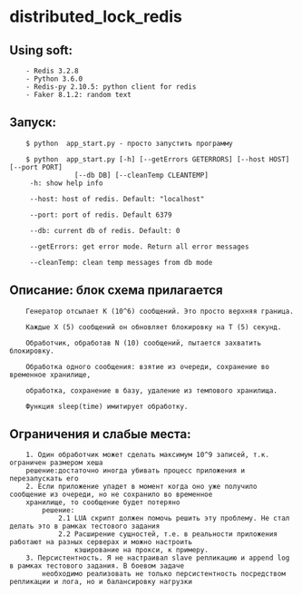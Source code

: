 # distributed_lock_redis

   ## Using soft:
        - Redis 3.2.8
        - Python 3.6.0
        - Redis-py 2.10.5: python client for redis
        - Faker 8.1.2: random text

  ##  Запуск:
        $ python  app_start.py - просто запустить программу

        $ python  app_start.py [-h] [--getErrors GETERRORS] [--host HOST] [--port PORT]
                    [--db DB] [--cleanTemp CLEANTEMP]
         -h: show help info

         --host: host of redis. Default: "localhost"

         --port: port of redis. Default 6379

         --db: current db of redis. Default: 0

         --getErrors: get error mode. Return all error messages

         --cleanTemp: clean temp messages from db mode

  ##  Описание:  блок схема прилагается

        Генератор отсылает K (10^6) сообщений. Это просто верхняя граница.

        Каждые X (5) сообщений он обновляет блокировку на T (5) секунд.

        Обработчик, обработав N (10) сообщений, пытается захватить блокировку.

        Обработка одного сообщения: взятие из очереди, сохранение во временное хранилище,

        обработка, сохранение в базу, удаление из темпового хранилища.

        Функция sleep(time) имитирует обработку.



 ##   Ограничения и слабые места:
        1. Один обработчик может сделать максимум 10^9 записей, т.к. ограничен размером хеша
        решение:достаточно иногда убивать процесс приложения и перезапускать его
        2. Если приложение упадет в момент когда оно уже получило сообщение из очереди, но не сохранило во временное
        хранилище, то сообщение будет потеряно
            решение:
                2.1 LUA скрипт должен помочь решить эту проблему. Не стал делать это в рамках тестового задания
                2.2 Расширение сущностей, т.е. в реальности приложения работают на разных серверах и можно настроить
                    кэширование на прокси, к примеру.
        3. Персистентность. Я не настраивал slave репликацию и append log в рамках тестового задания. В боевом задаче
            необходимо реализовать не только персистентность посредством репликации и лога, но и балансировку нагрузки




